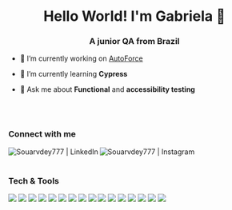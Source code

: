 <h1 align="center">Hello World! I'm Gabriela 👋</h1>
<h3 align="center">A junior QA from Brazil</h3>

- 🔭 I’m currently working on [AutoForce](https://site.autoforce.com/)

- 🌱 I’m currently learning **Cypress**

- 💬 Ask me about **Functional** and **accessibility testing**
<br>
<br>


### Connect with me
[<img align="left" alt="Souarvdey777 | LinkedIn" src="https://img.shields.io/badge/LinkedIn-0077B5?style=flat&logo=linkedin&logoColor=white"/>][linkedin]
[<img align="left" alt="Souarvdey777 | Instagram" src="https://img.shields.io/badge/Instagram-E4405F?style=flat&logo=instagram&logoColor=white" />][instagram]
<br>
<br>


### Tech & Tools

<img src = "https://img.shields.io/badge/-HTML5-E34F26?style=flat&logo=html5&logoColor=white"> <img src = "https://img.shields.io/badge/-CSS3-1572B6?style=flat&logo=css3&logoColor=white">
<img src="https://img.shields.io/badge/-Bootstrap-563D7C?style=flat&logo=bootstrap&logoColor=white">
<img src="https://img.shields.io/badge/Cypress-17202C?style=flat&logo=cypress&logoColor=white">
<img src="https://img.shields.io/badge/Postman-FF6C37?style=flat&logo=Postman&logoColor=white">
<img src="https://img.shields.io/badge/JavaScript-323330?style=flat&logo=javascript&logoColor=F7DF1E">
<img src="https://img.shields.io/badge/Python-3776AB?style=flat&logo=python&logoColor=white">
<img src="https://img.shields.io/badge/Jupyter-F37626.svg?&style=flat&logo=Jupyter&logoColor=white">
<img src="https://img.shields.io/badge/SQLite-07405E?style=flat&logo=sqlite&logoColor=white">
<img src="https://img.shields.io/badge/-Node.js-3C873A?style=flat&logo=Node.js&logoColor=white">
<img src="http://img.shields.io/badge/-Git-F1502F?style=flat&logo=git&logoColor=white">
<img src="https://img.shields.io/badge/npm-CB3837?style=flat&logo=npm&logoColor=white">
<img src="https://img.shields.io/badge/Jira-0052CC?style=flat&logo=Jira&logoColor=white">
<img src="https://img.shields.io/badge/Jenkins-D24939?style=flat&logo=Jenkins&logoColor=white">
<img src="https://img.shields.io/badge/Notion-000000?style=flat&logo=notion&logoColor=white">
<img src="https://img.shields.io/badge/confluence-%23172BF4.svg?style=flat&logo=confluence&logoColor=white">

[instagram]: https://www.instagram.com/gabsgrein/
[linkedin]: https://www.linkedin.com/in/gabriela-grein-da-silva/
